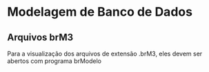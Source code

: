 # Modelagem de Banco de Dados

## Arquivos brM3

Para a visualização dos arquivos de extensão .brM3, eles devem ser abertos com programa brModelo
